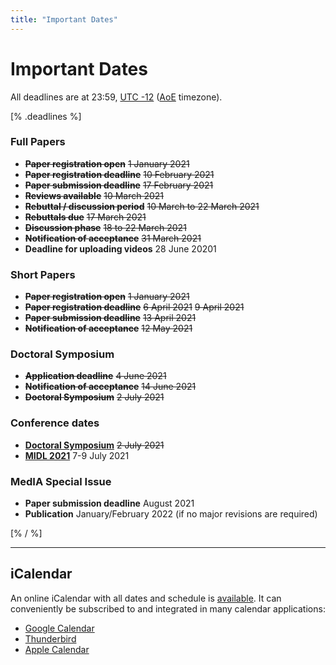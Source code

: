 ```yaml
---
title: "Important Dates"
---
```


# Important Dates

All deadlines are at 23:59, [UTC -12](https://www.timeanddate.com/time/map/) ([AoE](https://en.wikipedia.org/wiki/Anywhere_on_Earth) timezone).

[% .deadlines %]
### Full Papers
* **<s>Paper registration open</s>** <s>1 January 2021</s>
* **<s>Paper registration deadline</s>** <s>10 February 2021</s>
* **<s>Paper submission deadline</s>** <s>17 February 2021</s>
* **<s>Reviews available</s>** <s>10 March 2021</s>
* **<s>Rebuttal / discussion period</s>** <s>10 March to 22 March 2021</s>
* **<s>Rebuttals due</s>** <s>17 March 2021</s>
* **<s>Discussion phase</s>** <s>18 to 22 March 2021</s>
* **<s>Notification of acceptance</s>** <s>31 March 2021</s>
* **Deadline for uploading videos** 28 June 20201

### Short Papers
* **<s>Paper registration open</s>** <s>1 January 2021</s>
* **<s>Paper registration deadline</s>** <s>6 April 2021</s> <s>9 April 2021</s>
* **<s>Paper submission deadline</s>** <s>13 April 2021</s>
* **<s>Notification of acceptance</s>** <s>12 May 2021</s>

### Doctoral Symposium
* **<s>Application deadline</s>** <s>4 June 2021</s>
* **<s>Notification of acceptance</s>** <s>14 June 2021</s>
* **<s>Doctoral Symposium</s>** <s>2 July 2021</s>

### Conference dates
* [**Doctoral Symposium**](/doctoral-symposium.html) <s>2 July 2021</s>
* [**MIDL 2021**](/program.html) 7-9 July 2021

### MedIA Special Issue
* **Paper submission deadline** August 2021
* **Publication** January/February 2022 (if no major revisions are required)

[% / %]

---

## iCalendar
An online iCalendar with all dates and schedule is [available](https://www.rob.uni-luebeck.de/midl2021_cal/MIDL%202021.ics).
It can conveniently be subscribed to and integrated in many calendar applications:

* [Google Calendar](https://support.google.com/calendar/answer/37100?hl=en&co=GENIE.Platform=Desktop)
* [Thunderbird](https://support.mozilla.org/en-US/kb/creating-new-calendars#w_icalendar-ics)
* [Apple Calendar](https://support.apple.com/guide/calendar/subscribe-to-calendars-icl1022/mac)
